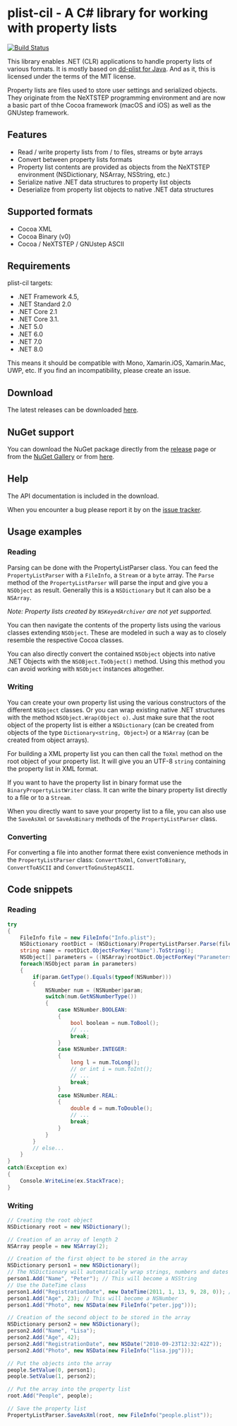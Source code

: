 # plist-cil - A C# library for working with property lists

[![Build Status](https://travis-ci.org/claunia/plist-cil.svg?branch=faster)](httsp://travis-ci.org/claunia/plist-cil)

This library enables .NET (CLR) applications to handle property lists of various formats.
It is mostly based on [dd-plist for Java](https://github.com/3breadt/dd-plist).
And as it, this is licensed under the terms of the MIT license.

Property lists are files used to store user settings and serialized objects.
They originate from the NeXTSTEP programming environment and are now a basic part of thhe Cocoa framework (macOS and iOS) as well as the GNUstep framework.

## Features

 * Read / write property lists from / to files, streams or byte arrays
 * Convert between property lists formats
 * Property list contents are provided as objects from the NeXTSTEP environment (NSDictionary, NSArray, NSString, etc.)
 * Serialize native .NET data structures to property list objects
 * Deserialize from property list objects to native .NET data structures

## Supported formats

* Cocoa XML
* Cocoa Binary (v0)
* Cocoa / NeXTSTEP / GNUstep ASCII

## Requirements
plist-cil targets:

- .NET Framework 4.5,
- .NET Standard 2.0
- .NET Core 2.1
- .NET Core 3.1.
- .NET 5.0
- .NET 6.0
- .NET 7.0
- .NET 8.0

This means it should be compatible with Mono, Xamarin.iOS, Xamarin.Mac, UWP, etc. If you find an incompatibility, please create an issue.

## Download

The latest releases can be downloaded [here](https://github.com/claunia/plist-cil/releases).

## NuGet support
You can download the NuGet package directly from the [release](https://github.com/claunia/plist-cil/releases) page or from the [NuGet Gallery](https://www.nuget.org/) or from [here](https://www.nuget.org/packages/plist-cil/).

## Help
The API documentation is included in the download.

When you encounter a bug please report it by on the [issue tracker](https://github.com/claunia/plist-cil/issues).

## Usage examples

### Reading

Parsing can be done with the PropertyListParser class. You can feed the `PropertyListParser` with a `FileInfo`, a `Stream` or a `byte` array.
The `Parse` method of the `PropertyListParser` will parse the input and give you a `NSObject` as result. Generally this is a `NSDictionary` but it can also be a `NSArray`.

_Note: Property lists created by `NSKeyedArchiver` are not yet supported._

You can then navigate the contents of the property lists using the various classes extending `NSObject`. These are modeled in such a way as to closely resemble the respective Cocoa classes.

You can also directly convert the contained `NSObject` objects into native .NET Objects with the `NSOBject.ToObject()` method. Using this method you can avoid working with `NSObject` instances altogether.

### Writing

You can create your own property list using the various constructors of the different `NSObject` classes. Or you can wrap existing native .NET structures with the method `NSObject.Wrap(Object o)`. Just make sure that the root object of the property list is either a `NSDictionary` (can be created from objects of the type `Dictionary<string, Object>`) or a `NSArray` (can be created from object arrays).

For building a XML property list you can then call the `ToXml` method on the root object of your property list. It will give you an UTF-8 `string` containing the property list in XML format.

If you want to have the property list in binary format use the `BinaryPropertyListWriter` class. It can write the binary property list directly to a file or to a `Stream`.

When you directly want to save your property list to a file, you can also use the `SaveAsXml` or `SaveAsBinary` methods of the `PropertyListParser` class.

### Converting

For converting a file into another format there exist convenience methods in the `PropertyListParser` class: `ConvertToXml`, `ConvertToBinary`, `ConvertToASCII` and `ConvertToGnuStepASCII`.

## Code snippets

### Reading

```csharp
try
{
	FileInfo file = new FileInfo("Info.plist");
	NSDictionary rootDict = (NSDictionary)PropertyListParser.Parse(file);
	string name = rootDict.ObjectForKey("Name").ToString();
	NSObject[] parameters = ((NSArray)rootDict.ObjectForKey("Parameters")).GetArray();
	foreach(NSObject param in parameters)
	{
		if(param.GetType().Equals(typeof(NSNumber)))
		{
			NSNumber num = (NSNumber)param;
			switch(num.GetNSNumberType())
			{
				case NSNumber.BOOLEAN:
				{
					bool boolean = num.ToBool();
					// ...
					break;
				}
				case NSNumber.INTEGER:
				{
					long l = num.ToLong();
					// or int i = num.ToInt();
					// ...
					break;
				}
				case NSNumber.REAL:
				{
					double d = num.ToDouble();
					// ...
					break;
				}
			}
		}
		// else...
	}
}
catch(Exception ex)
{
	Console.WriteLine(ex.StackTrace);
}
```

### Writing

```csharp
// Creating the root object
NSDictionary root = new NSDictionary();

// Creation of an array of length 2
NSArray people = new NSArray(2);

// Creation of the first object to be stored in the array
NSDictionary person1 = new NSDictionary();
// The NSDictionary will automatically wrap strings, numbers and dates in the respective NSObject subclasses
person1.Add("Name", "Peter"); // This will become a NSString
// Use the DateTime class
person1.Add("RegistrationDate", new DateTime(2011, 1, 13, 9, 28, 0)); // This will become a NSDate
person1.Add("Age", 23); // This will become a NSNumber
person1.Add("Photo", new NSData(new FileInfo("peter.jpg")));

// Creation of the second object to be stored in the array
NSDictionary person2 = new NSDictionary();
person2.Add("Name", "Lisa");
person2.Add("Age", 42);
person2.Add("RegistrationDate", new NSDate("2010-09-23T12:32:42Z"));
person2.Add("Photo", new NSData(new FileInfo("lisa.jpg")));

// Put the objects into the array
people.SetValue(0, person1);
people.SetValue(1, person2);

// Put the array into the property list
root.Add("People", people);

// Save the property list
PropertyListParser.SaveAsXml(root, new FileInfo("people.plist"));
```
